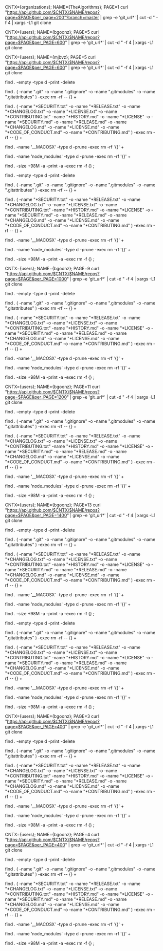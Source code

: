 
CNTX={organizations}; NAME={TheAlgorithms}; PAGE=1
curl "https://api.github.com/$CNTX/$NAME/repos?page=$PAGE&per_page=200"?branch=master |
  grep -e 'git_url*' |
  cut -d \" -f 4 |
  xargs -L1 git clone


CNTX={users}; NAME={bgoonz}; PAGE=5
curl "https://api.github.com/$CNTX/$NAME/repos?page=$PAGE&per_PAGE=600" |
  grep -e 'git_url*' |
  cut -d \" -f 4 |
  xargs -L1 git clone






CNTX={users}; NAME={mjbvz}; PAGE=5
curl "https://api.github.com/$CNTX/$NAME/repos?page=$PAGE&per_PAGE=600" |
  grep -e 'git_url*' |
  cut -d \" -f 4 |
  xargs -L1 git clone






find . -empty -type d -print -delete     

   


find . \( -name ".git" -o -name ".gitignore" -o -name ".gitmodules" -o -name ".gitattributes" \) -exec rm -rf -- {} +


find . \( -name "*SECURITY.txt" -o -name "*RELEASE.txt" -o  -name "*CHANGELOG.txt" -o -name "*LICENSE.txt" -o -name "*CONTRIBUTING.txt" -name "*HISTORY.md" -o -name "*LICENSE" -o -name "*SECURITY.md" -o -name "*RELEASE.md" -o  -name "*CHANGELOG.md" -o -name "*LICENSE.md" -o -name "*CODE_OF_CONDUCT.md" -o -name "*CONTRIBUTING.md" \) -exec rm -rf -- {} +





find . -name '__MACOSX' -type d -prune -exec rm -rf '{}' +



find . -name 'node_modules' -type d -prune -exec rm -rf '{}' +



find . -size +98M -a -print -a -exec rm -f {} \;





find . -empty -type d -print -delete     

   


find . \( -name ".git" -o -name ".gitignore" -o -name ".gitmodules" -o -name ".gitattributes" \) -exec rm -rf -- {} +


find . \( -name "*SECURITY.txt" -o -name "*RELEASE.txt" -o  -name "*CHANGELOG.txt" -o -name "*LICENSE.txt" -o -name "*CONTRIBUTING.txt" -name "*HISTORY.md" -o -name "*LICENSE" -o -name "*SECURITY.md" -o -name "*RELEASE.md" -o  -name "*CHANGELOG.md" -o -name "*LICENSE.md" -o -name "*CODE_OF_CONDUCT.md" -o -name "*CONTRIBUTING.md" \) -exec rm -rf -- {} +





find . -name '__MACOSX' -type d -prune -exec rm -rf '{}' +



find . -name 'node_modules' -type d -prune -exec rm -rf '{}' +



find . -size +98M -a -print -a -exec rm -f {} \;




CNTX={users}; NAME={bgoonz}; PAGE=9
curl "https://api.github.com/$CNTX/$NAME/repos?page=$PAGE&per_PAGE=1000" |
  grep -e 'git_url*' |
  cut -d \" -f 4 |
  xargs -L1 git clone



find . -empty -type d -print -delete     

   


find . \( -name ".git" -o -name ".gitignore" -o -name ".gitmodules" -o -name ".gitattributes" \) -exec rm -rf -- {} +


find . \( -name "*SECURITY.txt" -o -name "*RELEASE.txt" -o  -name "*CHANGELOG.txt" -o -name "*LICENSE.txt" -o -name "*CONTRIBUTING.txt" -name "*HISTORY.md" -o -name "*LICENSE" -o -name "*SECURITY.md" -o -name "*RELEASE.md" -o  -name "*CHANGELOG.md" -o -name "*LICENSE.md" -o -name "*CODE_OF_CONDUCT.md" -o -name "*CONTRIBUTING.md" \) -exec rm -rf -- {} +





find . -name '__MACOSX' -type d -prune -exec rm -rf '{}' +



find . -name 'node_modules' -type d -prune -exec rm -rf '{}' +



find . -size +98M -a -print -a -exec rm -f {} \;




CNTX={users}; NAME={bgoonz}; PAGE=11
curl "https://api.github.com/$CNTX/$NAME/repos?page=$PAGE&per_PAGE=1200" |
  grep -e 'git_url*' |
  cut -d \" -f 4 |
  xargs -L1 git clone



find . -empty -type d -print -delete     

   


find . \( -name ".git" -o -name ".gitignore" -o -name ".gitmodules" -o -name ".gitattributes" \) -exec rm -rf -- {} +


find . \( -name "*SECURITY.txt" -o -name "*RELEASE.txt" -o  -name "*CHANGELOG.txt" -o -name "*LICENSE.txt" -o -name "*CONTRIBUTING.txt" -name "*HISTORY.md" -o -name "*LICENSE" -o -name "*SECURITY.md" -o -name "*RELEASE.md" -o  -name "*CHANGELOG.md" -o -name "*LICENSE.md" -o -name "*CODE_OF_CONDUCT.md" -o -name "*CONTRIBUTING.md" \) -exec rm -rf -- {} +





find . -name '__MACOSX' -type d -prune -exec rm -rf '{}' +



find . -name 'node_modules' -type d -prune -exec rm -rf '{}' +



find . -size +98M -a -print -a -exec rm -f {} \;




CNTX={users}; NAME={bgoonz}; PAGE=13
curl "https://api.github.com/$CNTX/$NAME/repos?page=$PAGE&per_PAGE=1400" |
  grep -e 'git_url*' |
  cut -d \" -f 4 |
  xargs -L1 git clone



find . -empty -type d -print -delete     

   


find . \( -name ".git" -o -name ".gitignore" -o -name ".gitmodules" -o -name ".gitattributes" \) -exec rm -rf -- {} +


find . \( -name "*SECURITY.txt" -o -name "*RELEASE.txt" -o  -name "*CHANGELOG.txt" -o -name "*LICENSE.txt" -o -name "*CONTRIBUTING.txt" -name "*HISTORY.md" -o -name "*LICENSE" -o -name "*SECURITY.md" -o -name "*RELEASE.md" -o  -name "*CHANGELOG.md" -o -name "*LICENSE.md" -o -name "*CODE_OF_CONDUCT.md" -o -name "*CONTRIBUTING.md" \) -exec rm -rf -- {} +





find . -name '__MACOSX' -type d -prune -exec rm -rf '{}' +



find . -name 'node_modules' -type d -prune -exec rm -rf '{}' +



find . -size +98M -a -print -a -exec rm -f {} \;


find . -empty -type d -print -delete     

   


find . \( -name ".git" -o -name ".gitignore" -o -name ".gitmodules" -o -name ".gitattributes" \) -exec rm -rf -- {} +


find . \( -name "*SECURITY.txt" -o -name "*RELEASE.txt" -o  -name "*CHANGELOG.txt" -o -name "*LICENSE.txt" -o -name "*CONTRIBUTING.txt" -name "*HISTORY.md" -o -name "*LICENSE" -o -name "*SECURITY.md" -o -name "*RELEASE.md" -o  -name "*CHANGELOG.md" -o -name "*LICENSE.md" -o -name "*CODE_OF_CONDUCT.md" -o -name "*CONTRIBUTING.md" \) -exec rm -rf -- {} +





find . -name '__MACOSX' -type d -prune -exec rm -rf '{}' +



find . -name 'node_modules' -type d -prune -exec rm -rf '{}' +



find . -size +98M -a -print -a -exec rm -f {} \;




CNTX={users}; NAME={bgoonz}; PAGE=3
curl "https://api.github.com/$CNTX/$NAME/repos?page=$PAGE&per_PAGE=400" |
  grep -e 'git_url*' |
  cut -d \" -f 4 |
  xargs -L1 git clone



find . -empty -type d -print -delete     

   


find . \( -name ".git" -o -name ".gitignore" -o -name ".gitmodules" -o -name ".gitattributes" \) -exec rm -rf -- {} +


find . \( -name "*SECURITY.txt" -o -name "*RELEASE.txt" -o  -name "*CHANGELOG.txt" -o -name "*LICENSE.txt" -o -name "*CONTRIBUTING.txt" -name "*HISTORY.md" -o -name "*LICENSE" -o -name "*SECURITY.md" -o -name "*RELEASE.md" -o  -name "*CHANGELOG.md" -o -name "*LICENSE.md" -o -name "*CODE_OF_CONDUCT.md" -o -name "*CONTRIBUTING.md" \) -exec rm -rf -- {} +





find . -name '__MACOSX' -type d -prune -exec rm -rf '{}' +



find . -name 'node_modules' -type d -prune -exec rm -rf '{}' +



find . -size +98M -a -print -a -exec rm -f {} \;




CNTX={users}; NAME={bgoonz}; PAGE=4
curl "https://api.github.com/$CNTX/$NAME/repos?page=$PAGE&per_PAGE=400" |
  grep -e 'git_url*' |
  cut -d \" -f 4 |
  xargs -L1 git clone




find . -empty -type d -print -delete     

   


find . \( -name ".git" -o -name ".gitignore" -o -name ".gitmodules" -o -name ".gitattributes" \) -exec rm -rf -- {} +


find . \( -name "*SECURITY.txt" -o -name "*RELEASE.txt" -o  -name "*CHANGELOG.txt" -o -name "*LICENSE.txt" -o -name "*CONTRIBUTING.txt" -name "*HISTORY.md" -o -name "*LICENSE" -o -name "*SECURITY.md" -o -name "*RELEASE.md" -o  -name "*CHANGELOG.md" -o -name "*LICENSE.md" -o -name "*CODE_OF_CONDUCT.md" -o -name "*CONTRIBUTING.md" \) -exec rm -rf -- {} +





find . -name '__MACOSX' -type d -prune -exec rm -rf '{}' +



find . -name 'node_modules' -type d -prune -exec rm -rf '{}' +



find . -size +98M -a -print -a -exec rm -f {} \;

